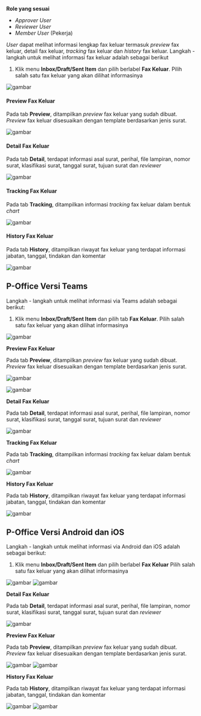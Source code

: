 **Role yang sesuai**

- *Approver User*
- *Reviewer User*
- *Member User* (Pekerja)

*User* dapat melihat informasi lengkap fax keluar termasuk *preview* fax keluar, detail fax keluar, *tracking* fax keluar dan *history* fax keluar. Langkah - langkah untuk melihat informasi fax keluar adalah sebagai berikut

1. Klik menu **Inbox/Draft/Sent Item** dan pilih berlabel **Fax Keluar**. Pilih salah satu fax keluar yang akan dilihat informasinya

![gambar](FaxKeluar/FK_Web/02FK28.PNG)

#### **Preview Fax Keluar**

Pada tab **Preview**, ditampilkan *preview* fax keluar yang sudah dibuat. *Preview* fax keluar disesuaikan dengan template berdasarkan jenis surat.

![gambar](FaxKeluar/FK_Web/02FK29.PNG)

#### **Detail Fax Keluar**

Pada tab **Detail**, terdapat informasi asal surat, perihal, file lampiran, nomor surat, klasifikasi surat, tanggal surat, tujuan surat dan *reviewer*

![gambar](FaxKeluar/FK_Web/02FK30.PNG)

#### **Tracking Fax Keluar**

Pada tab **Tracking**, ditampilkan informasi *tracking* fax keluar dalam bentuk *chart*

![gambar](FaxKeluar/FK_Web/02FK31.PNG)

#### **History Fax Keluar**

Pada tab **History**, ditampilkan riwayat fax keluar yang terdapat informasi jabatan, tanggal, tindakan dan komentar

![gambar](FaxKeluar/FK_Web/02FK32.PNG)

## **P-Office Versi Teams**

Langkah - langkah untuk melihat informasi via Teams adalah sebagai berikut:

1. Klik menu **Inbox/Draft/Sent Item** dan pilih tab **Fax Keluar**. Pilih salah satu fax keluar yang akan dilihat informasinya

![gambar](FaxKeluar/FK_Teams/FK30.png)

**Preview Fax Keluar**

Pada tab **Preview**, ditampilkan *preview* fax keluar yang sudah dibuat. *Preview* fax keluar disesuaikan dengan template berdasarkan jenis surat.

![gambar](FaxKeluar/FK_Teams/FK31.png)

![gambar](FaxKeluar/FK_Teams/FK32.png)

**Detail Fax Keluar**

Pada tab **Detail**, terdapat informasi asal surat, perihal, file lampiran, nomor surat, klasifikasi surat, tanggal surat, tujuan surat dan *reviewer*

![gambar](FaxKeluar/FK_Teams/FK33.png)

**Tracking Fax Keluar**

Pada tab **Tracking**, ditampilkan informasi *tracking* fax keluar dalam bentuk *chart*

![gambar](FaxKeluar/FK_Teams/FK34.png)

**History Fax Keluar**

Pada tab **History**, ditampilkan riwayat fax keluar yang terdapat informasi jabatan, tanggal, tindakan dan komentar

![gambar](FaxKeluar/FK_Teams/FK35.png)


## **P-Office Versi Android dan iOS**

Langkah - langkah untuk melihat informasi via Android dan iOS adalah sebagai berikut:

1. Klik menu **Inbox/Draft/Sent Item** dan pilih berlabel **Fax Keluar** Pilih salah satu fax keluar yang akan dilihat informasinya

![gambar](FaxKeluar/FK_Android/InfoFK/02A01.png) 
![gambar](FaxKeluar/FK_Android/InfoFK/02A02.png)

**Detail Fax Keluar**

Pada tab **Detail**, terdapat informasi asal surat, perihal, file lampiran, nomor surat, klasifikasi surat, tanggal surat, tujuan surat dan _reviewer_

![gambar](FaxKeluar/FK_Android/InfoFK/02D01.png)

**Preview Fax Keluar**

Pada tab **Preview**, ditampilkan _preview_ fax keluar yang sudah dibuat. _Preview_ fax keluar disesuaikan dengan template berdasarkan jenis surat.

![gambar](FaxKeluar/FK_Android/InfoFK/02P01.png)
![gambar](FaxKeluar/FK_IOS/FK-23.2.png)

**History Fax Keluar**

Pada tab **History**, ditampilkan riwayat fax keluar yang terdapat informasi jabatan, tanggal, tindakan dan komentar

![gambar](FaxKeluar/FK_Android/InfoFK/02H01.png) 
![gambar](FaxKeluar/FK_Android/InfoFK/02H02.png)


